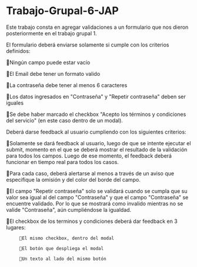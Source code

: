 # Trabajo-Grupal-6-JAP

Este trabajo consta en agregar validaciones a un formulario que nos dieron posteriormente en el trabajo grupal 1.

El formulario deberá enviarse solamente si cumple con los criterios definidos:


🔹Ningún campo puede estar vacío

🔹El Email debe tener un formato valido

🔹La contraseña debe tener al menos 6 caracteres

🔹Los datos ingresados en "Contraseña" y "Repetir contraseña" deben ser iguales

🔹Se debe haber marcado el checkbox "Acepto los términos y condiciones del servicio" (en este caso dentro de un modal).


Deberá darse feedback al usuario cumpliendo con los siguientes criterios:

🔹Solamente se dará feedback al usuario, luego de que se intente ejecutar el submit, momento en el que se deberá mostrar el resultado de la validación para todos los campos. Luego de ese momento, el feedback deberá funcionar en tiempo real para todos los casos.

🔹Para cada caso, deberá alertarse al menos a través de un aviso que especifique la omisión y del color del borde del campo.

🔹El campo "Repetir contraseña" solo se validará cuando se cumpla que su valor sea igual al del campo "Contraseña" y que el campo "Contraseña" se encuentre validado. Por lo que se mostrará como invalido mientras no se valide "Contraseña", aún cumpliéndose la igualdad.

🔹El checkbox de los terminos y condiciones deberá dar feedback en 3 lugares:

         🔻El mismo checkbox, dentro del modal
         
         🔻El botón que despliega el modal
         
         🔻Un texto al lado del mismo botón

